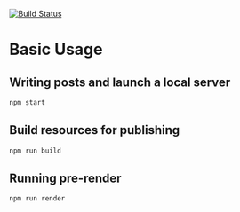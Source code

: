 [![Build Status](https://travis-ci.org/aggre/aggre.dev.svg?branch=master)](https://travis-ci.org/aggre/aggre.dev)

# Basic Usage

## Writing posts and launch a local server

```bash
npm start
```

## Build resources for publishing

```bash
npm run build
```

## Running pre-render

```bash
npm run render
```
